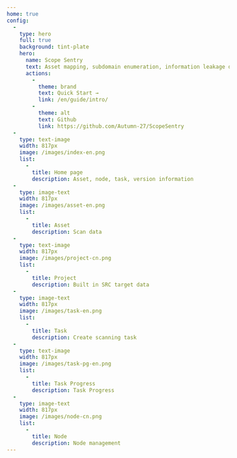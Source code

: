 ```yaml
---
home: true
config:
  -
    type: hero
    full: true
    background: tint-plate
    hero:
      name: Scope Sentry
      text: Asset mapping, subdomain enumeration, information leakage detection, vulnerability scanning, directory scanning, subdomain takeover, crawling, page monitoring
      actions:
        -
          theme: brand
          text: Quick Start →
          link: /en/guide/intro/
        -
          theme: alt
          text: Github
          link: https://github.com/Autumn-27/ScopeSentry
  -
    type: text-image
    width: 817px
    image: /images/index-en.png
    list:
      -
        title: Home page
        description: Asset, node, task, version information
  -
    type: image-text
    width: 817px
    image: /images/asset-en.png
    list:
      -
        title: Asset
        description: Scan data
  -
    type: text-image
    width: 817px
    image: /images/project-cn.png
    list:
      -
        title: Project
        description: Built in SRC target data
  -
    type: image-text
    width: 817px
    image: /images/task-en.png
    list:
      -
        title: Task
        description: Create scanning task
  -
    type: text-image
    width: 817px
    image: /images/task-pg-en.png
    list:
      -
        title: Task Progress
        description: Task Progress
  -
    type: image-text
    width: 817px
    image: /images/node-cn.png
    list:
      -
        title: Node
        description: Node management
---
```

